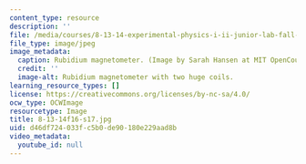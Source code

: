 ```yaml
---
content_type: resource
description: ''
file: /media/courses/8-13-14-experimental-physics-i-ii-junior-lab-fall-2016-spring-2017/d46df724033fc5b0de90180e229aad8b_8-13-14f16-s17.jpg
file_type: image/jpeg
image_metadata:
  caption: Rubidium magnetometer. (Image by Sarah Hansen at MIT OpenCourseWare.)
  credit: ''
  image-alt: Rubidium magnetometer with two huge coils.
learning_resource_types: []
license: https://creativecommons.org/licenses/by-nc-sa/4.0/
ocw_type: OCWImage
resourcetype: Image
title: 8-13-14f16-s17.jpg
uid: d46df724-033f-c5b0-de90-180e229aad8b
video_metadata:
  youtube_id: null
---
```

